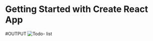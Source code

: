 # Getting Started with Create React App
#OUTPUT
![Todo- list](https://user-images.githubusercontent.com/122076180/230556886-0840df79-ffa4-4425-9b00-df1ad321bd7e.png)
